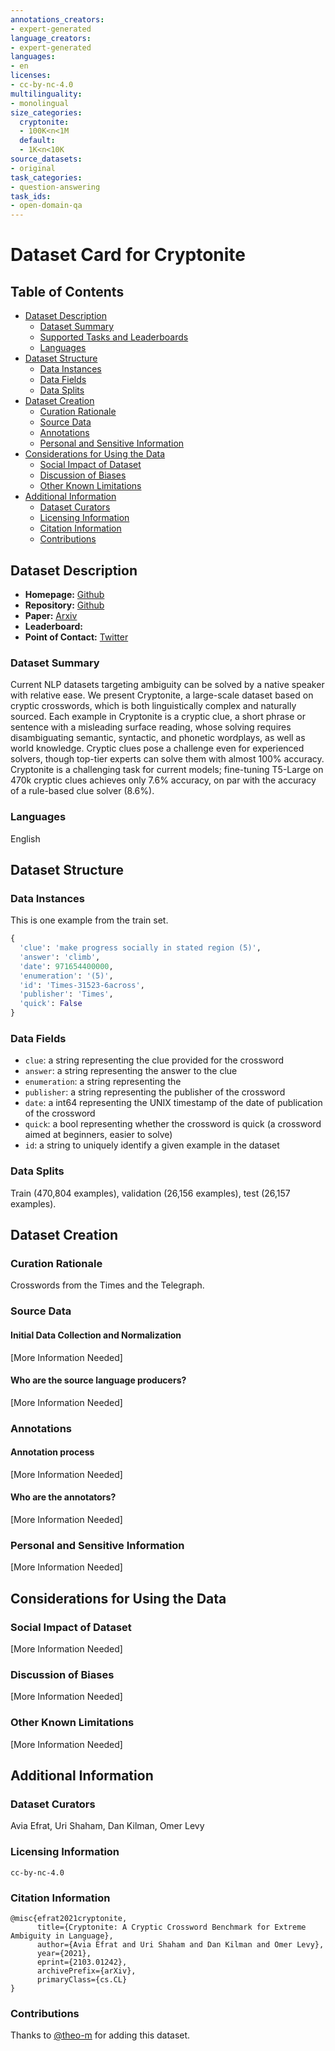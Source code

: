 ```yaml
---
annotations_creators:
- expert-generated
language_creators:
- expert-generated
languages:
- en
licenses:
- cc-by-nc-4.0
multilinguality:
- monolingual
size_categories:
  cryptonite:
  - 100K<n<1M
  default:
  - 1K<n<10K
source_datasets:
- original
task_categories:
- question-answering
task_ids:
- open-domain-qa
---
```


# Dataset Card for Cryptonite

## Table of Contents
- [Dataset Description](#dataset-description)
  - [Dataset Summary](#dataset-summary)
  - [Supported Tasks and Leaderboards](#supported-tasks-and-leaderboards)
  - [Languages](#languages)
- [Dataset Structure](#dataset-structure)
  - [Data Instances](#data-instances)
  - [Data Fields](#data-fields)
  - [Data Splits](#data-splits)
- [Dataset Creation](#dataset-creation)
  - [Curation Rationale](#curation-rationale)
  - [Source Data](#source-data)
  - [Annotations](#annotations)
  - [Personal and Sensitive Information](#personal-and-sensitive-information)
- [Considerations for Using the Data](#considerations-for-using-the-data)
  - [Social Impact of Dataset](#social-impact-of-dataset)
  - [Discussion of Biases](#discussion-of-biases)
  - [Other Known Limitations](#other-known-limitations)
- [Additional Information](#additional-information)
  - [Dataset Curators](#dataset-curators)
  - [Licensing Information](#licensing-information)
  - [Citation Information](#citation-information)
  - [Contributions](#contributions)

## Dataset Description

- **Homepage:** [Github](https://github.com/aviaefrat/cryptonite)
- **Repository:** [Github](https://github.com/aviaefrat/cryptonite)
- **Paper:** [Arxiv](https://arxiv.org/pdf/2103.01242.pdf)
- **Leaderboard:**
- **Point of Contact:** [Twitter](https://twitter.com/AviaEfrat)

### Dataset Summary

Current NLP datasets targeting ambiguity can be solved by a native speaker with relative ease. We present Cryptonite, a large-scale dataset based on cryptic crosswords, which is both linguistically complex and naturally sourced. Each example in Cryptonite is a cryptic clue, a short phrase or sentence with a misleading surface reading, whose solving requires disambiguating semantic, syntactic, and phonetic wordplays, as well as world knowledge. Cryptic clues pose a challenge even for experienced solvers, though top-tier experts can solve them with almost 100% accuracy. Cryptonite is a challenging task for current models; fine-tuning T5-Large on 470k cryptic clues achieves only 7.6% accuracy, on par with the accuracy of a rule-based clue solver (8.6%).

### Languages

English

## Dataset Structure

### Data Instances

This is one example from the train set.

```python
{
  'clue': 'make progress socially in stated region (5)',
  'answer': 'climb',
  'date': 971654400000,
  'enumeration': '(5)',
  'id': 'Times-31523-6across',
  'publisher': 'Times',
  'quick': False
}
```

### Data Fields

- `clue`: a string representing the clue provided for the crossword
- `answer`: a string representing the answer to the clue
- `enumeration`: a string representing the 
- `publisher`: a string representing the publisher of the crossword
- `date`: a int64 representing the UNIX timestamp of the date of publication of the crossword
- `quick`: a bool representing whether the crossword is quick (a crossword aimed at beginners, easier to solve)
- `id`: a string to uniquely identify a given example in the dataset

### Data Splits

Train (470,804 examples), validation (26,156 examples), test (26,157 examples).

## Dataset Creation

### Curation Rationale

Crosswords from the Times and the Telegraph.

### Source Data

#### Initial Data Collection and Normalization

[More Information Needed]

#### Who are the source language producers?

[More Information Needed]

### Annotations

#### Annotation process

[More Information Needed]

#### Who are the annotators?

[More Information Needed]

### Personal and Sensitive Information

[More Information Needed]

## Considerations for Using the Data

### Social Impact of Dataset

[More Information Needed]

### Discussion of Biases

[More Information Needed]

### Other Known Limitations

[More Information Needed]

## Additional Information

### Dataset Curators

Avia Efrat, Uri Shaham, Dan Kilman, Omer Levy

### Licensing Information

`cc-by-nc-4.0`

### Citation Information

```
@misc{efrat2021cryptonite,
      title={Cryptonite: A Cryptic Crossword Benchmark for Extreme Ambiguity in Language}, 
      author={Avia Efrat and Uri Shaham and Dan Kilman and Omer Levy},
      year={2021},
      eprint={2103.01242},
      archivePrefix={arXiv},
      primaryClass={cs.CL}
}
```


### Contributions

Thanks to [@theo-m](https://github.com/theo-m) for adding this dataset.
